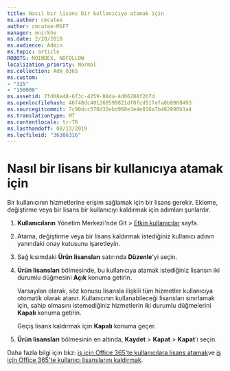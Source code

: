 ```yaml
---
title: Nasıl bir lisans bir kullanıcıya atamak için
ms.author: cmcatee
author: cmcatee-MSFT
manager: mnirkhe
ms.date: 2/20/2018
ms.audience: Admin
ms.topic: article
ROBOTS: NOINDEX, NOFOLLOW
localization_priority: Normal
ms.collection: Adm_O365
ms.custom:
- "325"
- "150008"
ms.assetid: 7fd08e48-6f3c-4259-88da-4d06288f2b7d
ms.openlocfilehash: 46f48dc401268599821df0fcd51fefa0b8968493
ms.sourcegitcommit: 7c90dcc570d32ebd968e3e4e816a7b482890b3a4
ms.translationtype: MT
ms.contentlocale: tr-TR
ms.lasthandoff: 08/13/2019
ms.locfileid: "36386316"
---
```

# <a name="how-to-assign-a-license-to-a-user"></a>Nasıl bir lisans bir kullanıcıya atamak için

Bir kullanıcının hizmetlerine erişim sağlamak için bir lisans gerekir. Ekleme, değiştirme veya bir lisans bir kullanıcıyı kaldırmak için adımları şunlardır.
  
1. **Kullanıcıların** Yönetim Merkezi'nde Git \> [Etkin kullanıcılar](https://go.microsoft.com/fwlink/p/?linkid=834822) sayfa.

2. Atama, değiştirme veya bir lisans kaldırmak istediğiniz kullanıcı adının yanındaki onay kutusunu işaretleyin.

3. Sağ kısımdaki **Ürün lisansları** satırında **Düzenle**'yi seçin.

4. **Ürün lisansları** bölmesinde, bu kullanıcıya atamak istediğiniz lisansın iki durumlu düğmesini **Açık** konuma getirin.

    Varsayılan olarak, söz konusu lisansla ilişkili tüm hizmetler kullanıcıya otomatik olarak atanır. Kullanıcının kullanabileceği lisansları sınırlamak için, sahip olmasını istemediğiniz hizmetlerin iki durumlu düğmelerini **Kapalı** konuma getirin.

    Geçiş lisans kaldırmak için **Kapalı** konuma geçer.

5. **Ürün lisansları** bölmesinin en altında, **Kaydet** \> **Kapat** \> **Kapat**'ı seçin.

Daha fazla bilgi için bkz: [iş için Office 365'te kullanıcılara lisans atamak](https://docs.microsoft.com/en-us/office365/admin/subscriptions-and-billing/assign-licenses-to-users)ve [iş için Office 365'te kullanıcı lisanslarını kaldırmak](https://docs.microsoft.com/en-us/office365/admin/subscriptions-and-billing/remove-licenses-from-users).